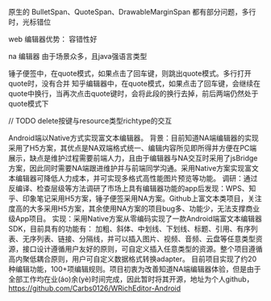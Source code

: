 

原生的 BulletSpan、QuoteSpan、DrawableMarginSpan 都有部分问题，多行时，光标错位

web 编辑器优势：
容错性好

na 编辑器 由于场景众多，且java强语言类型


锤子便签中，在quote模式，如果点击了回车键，则跳出quote模式。多行打开quote时，没有合并
知乎编辑器中，在quote模式，如果点击了回车键，会继续在quote中换行，当再次点击quote键时，会将此段的换行去掉，前后两端仍然处于quote模式下


// TODO
delete按键与resource类型richtype的交互


Android端以Native方式实现富文本编辑器。
背景：目前知道NA端编辑器的实现采用了H5方案，其优点是NA双端格式统一、编辑内容所见即所得并方便在PC端展示，缺点是维护过程需要前端人力，且由于编辑器与NA交互时采用了jsBridge方案，因此同时需要NA端跟进维护并与前端同学沟通。采用Native方案实现富文本编辑器可降低人力成本，并可实现多格式高性能图片预览等功能。
调研：通过反编译、检查层级等方法调研了市场上具有编辑器功能的app后发现：WPS、知乎、印象笔记采用H5方案，锤子便签采用NA方案。Github上富文本类项目，关注度高的大多采用H5方案，其余使用NA方案的项目bug多、功能少，无法支撑商业级App项目。
实现：采用Native方案从零编码实现了一款Android端富文本编辑器SDK，目前具有的功能有：
加粗、斜体、中划线、下划线、标题、引用、有序列表、无序列表、链接、分隔线，并可以插入图片、视频、音频、云盘等任意类型资源，接口设计遵循用户友好的原则，可自定义插入任意类型的资源。整个项目遵循高内聚低耦合原则，用户可自定义数据格式转换adapter。
目前项目实现了约20种编辑功能，100+项编辑规则。项目初衷为改善知道NA端编辑器体验，但是由于全部工作均在业(áo)余(yè)时间完成，因此暂时将其开源，地址为个人github，https://github.com/Carbs0126/WRichEditor-Android 